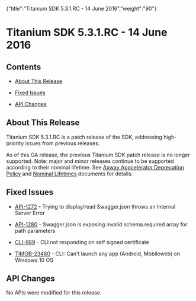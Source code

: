 {"title":"Titanium SDK 5.3.1.RC - 14 June 2016","weight":"90"} 

# Titanium SDK 5.3.1.RC - 14 June 2016

## Contents

*   [About This Release](#AboutThisRelease)
    
*   [Fixed Issues](#FixedIssues)
    
*   [API Changes](#APIChanges)
    

## About This Release

Titanium SDK 5.3.1.RC is a patch release of the SDK, addressing high-priority issues from previous releases.

As of this GA release, the previous Titanium SDK patch release is no longer supported. Note: major and minor releases continue to be supported according to their nominal lifetime. See [Axway Appcelerator Deprecation Policy](/docs/appc/AMPLIFY_Appcelerator_Services_Overview/Axway_Appcelerator_Deprecation_Policy/) and [Nominal Lifetimes](/docs/appc/AMPLIFY_Appcelerator_Services_Overview/Axway_Appcelerator_Product_Lifecycle/#NominalLifetimes) documents for details.

## Fixed Issues

*   [API-1272](https://jira.appcelerator.org/browse/API-1272) - Trying to display/read Swagger.json throws an Internal Server Error
    
*   [API-1280](https://jira.appcelerator.org/browse/API-1280) - Swagger.json is exposing invalid schema.required array for path parameters
    
*   [CLI-989](https://jira.appcelerator.org/browse/CLI-989) - CLI not responding on self signed certificate
    
*   [TIMOB-23480](https://jira.appcelerator.org/browse/TIMOB-23480) - CLI: Can't launch any app (Android, Mobileweb) on Windows 10 OS
    

## API Changes

No APIs were modified for this release.